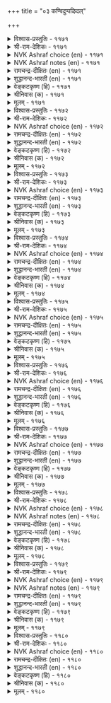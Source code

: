 +++
title = "०३ कण्विदुप्पऴिदल्"

+++

<details><summary>विश्वास-प्रस्तुतिः - ११७१</summary>

कण्दाम् कलुऴ्व तॆवऩ्कॊलो तण्डानोय्  
ताम्गाट्ट याम्गण् डदु। ११७१  
</details>

<details><summary>श्री-राम-देशिकः - ११७१</summary>

त्वमेव प्रथमं नेत्र! मह्मं प्रियमदशेयः ।  
कामाधिर्ववृधे तेन कम्मात् त्वं रुदसि वृथा ॥ ११७१॥
</details>

<details><summary>NVK Ashraf choice (en) - ११७१</summary>

११७१  
Why the same eyes that showed him to me  
And caused this fever, now cry in anguish?  
(N.V.K. Ashraf)  
</details>

<details><summary>NVK Ashraf notes (en) - ११७१</summary>

११७१. An interesting alternate translation, but not close to the original: “My eyes only showed him and filled me with passion. Why now filled with tears?” * - (K. Krishnaswamy & Vijaya Ramkumar)
</details>

<details><summary>रामचन्द्र-दीक्षितः (en) - ११७१</summary>

1171 kaṇtām kaluḻvatu evaṉkolō taṇṭānōy  
tāmkāṭṭa yāṅkaṇ ṭatu.

1171\. Did you not show him to me and push me into the incurable sickness of love? Then why do you weep now to sft him, the cause of all your woe?  
</details>

<details><summary>शुद्धानन्द-भारती (en) - ११७१</summary>

1\. கண்தாம் கலுழ்வ தெவன்கொலோ தண்டாநோய்  
தாம்காட்ட யாம் கண்டது.  
The eye pointed him to me; why then  
They weep with malady and pine?        1171  
</details>

<details><summary>वेङ्कटकृष्ण (हि) - ११७१</summary>

1171
अब राते हैं क्यों नयन, स्वयं दिखा आराध्य ।  
मुझे हुआ यह रोग है, जो बन गया असाध्य ॥
</details>

<details><summary>श्रीनिवास (क) - ११७१</summary>

1171. कण्णुगळु (अवनन्नु) ननगॆ तोरिसिदुदरिन्द ई तीरद कामवेदनॆयु बॆळॆयितु; ननगॆ (अवनन्नु) तोरिसिद आ कण्णुगळे ईग अळुवुदेकॆ?

</details>

<details><summary>मूलम् - ११७१</summary>

कण्दाम् कलुऴ्व तॆवऩ्कॊलो तण्डानोय्  
ताम्गाट्ट याम्गण् डदु। ११७१  
</details>

<details><summary>विश्वास-प्रस्तुतिः - ११७२</summary>

तॆरिन्दुणरा नोक्किय उण्गण् परिन्दुणराप्  
पैदल् उऴप्पदु ऎवऩ्? ११७२  
</details>

<details><summary>श्री-राम-देशिकः - ११७२</summary>

अविचार्य पुरा दृष्ट्वा प्रियं प्रीतिपुरस्सरम् ।  
अद्याज्ञानात् कुतो नेत्रे खिद्येते प्रीतिसंयुते ॥ ११७२॥
</details>

<details><summary>NVK Ashraf choice (en) - ११७२</summary>

११७२  
Why do these eyes, once thoughtlessly looked at him,  
Now not repent but grieve?  
(P.S. Sundaram), (N.V.K. Ashraf)  
</details>

<details><summary>रामचन्द्र-दीक्षितः (en) - ११७२</summary>

1172 terintuṇarā nōkkiya uṇkaṇ parintuṇarāp  
paital uḻappatu evaṉ.

1172\. Oh Eyes! Having thoughtlessly feasted upon the lover, how can you now grieve for your own folly?  
</details>

<details><summary>शुद्धानन्द-भारती (en) - ११७२</summary>

2\. தெரிந்துணரா நோக்கிய உண்கண் பரிந்துணராப்  
பைதல் உழப்பது எவன்.  
Why should these dyed eyes grieve now sans  
Regrets for their thoughtless glance?        1172  
</details>

<details><summary>वेङ्कटकृष्ण (हि) - ११७२</summary>

1172
सोचे समझे बिन नयन, प्रिय को उस दिन देख ।  
अब क्यों होते हैं व्यक्ति, रखते कुछ न विवेक ॥
</details>

<details><summary>श्रीनिवास (क) - ११७२</summary>

1172. मुन्दागुवुदन्नु आलोचनॆ माडदॆ (अवनन्नु) नोडि प्रेम परवशवाद ई कण्णुगळु ईग प्रेमशून्यवागि सहनॆयळिदु दुःखवन्नु अनुभविसुवुदु एकॆ?

</details>

<details><summary>मूलम् - ११७२</summary>

तॆरिन्दुणरा नोक्किय उण्गण् परिन्दुणराप्  
पैदल् उऴप्पदु ऎवऩ्? ११७२  
</details>

<details><summary>विश्वास-प्रस्तुतिः - ११७३</summary>

कदुमॆऩत् तानोक्कित् तामे कलुऴुम्  
इदुनगत् तक्क तुडैत्तु। ११७३  
</details>

<details><summary>श्री-राम-देशिकः - ११७३</summary>

नेत्रे पूर्व स्वयं गत्वा तं नायकमपश्यताम् ।  
रुदतः स्वयमद्यात्र, परीहासपदं हि तत् ॥ ११७३॥
</details>

<details><summary>NVK Ashraf choice (en) - ११७३</summary>

११७३  
Funny the very same eyes that once  
Eagerly looked at him are now in tears!  
(N.V.K. Ashraf)  
</details>

<details><summary>रामचन्द्र-दीक्षितः (en) - ११७३</summary>

1173 katumeṉat tāmnōkkit tāmē kaluḻum  
itunakat takkatu uṭaittu.

1173\. Those eyes once leapt to see the lover; now they weep by themselves. Is it not laughable?  
</details>

<details><summary>शुद्धानन्द-भारती (en) - ११७३</summary>

3\. கதுமெனத் தாம்நோக்கித் தாமே கலுழும்  
இதுநகத் தக்கது உடைத்து.  
Eyes darted eager glance that day  
It's funny that they weep today.        1173  
</details>

<details><summary>वेङ्कटकृष्ण (हि) - ११७३</summary>

1173
नयनों ने देखा स्वयं, आतुरता के साथ ।  
अब जो रोते हैं स्वयं, है हास्यास्पद बात ॥
</details>

<details><summary>श्रीनिवास (क) - ११७३</summary>

1173. अन्दु नल्लनन्नु तावे बयकॆयिन्द मुन्दागि नोडिद ई कण्णुगळु इन्दु कण्णीरु सुरिसुत्तिवॆ; इदु नगॆपाटलल्लवॆ?

</details>

<details><summary>मूलम् - ११७३</summary>

कदुमॆऩत् तानोक्कित् तामे कलुऴुम्  
इदुनगत् तक्क तुडैत्तु। ११७३  
</details>

<details><summary>विश्वास-प्रस्तुतिः - ११७४</summary>

पॆयलाऱ्ऱा नीरुलन्द उण्गण् उयलाऱ्ऱा  
उय्विल्नोय् ऎऩ्कण् निऱुत्तु। ११७४  
</details>

<details><summary>श्री-राम-देशिकः - ११७४</summary>

अनिवार्य कामरोगं शाश्वतं मम चक्षुषी ।  
मह्मं दत्त्वा क्रन्दितुं ते ह्यशक्ते नीरवर्जिते ॥ ११७४॥
</details>

<details><summary>NVK Ashraf choice (en) - ११७४</summary>

११७४  
Having driven me to this incurable fever,  
My eyes have dried up, drained of all tears. *  
(K.R. Srinivasa Iyengar)  
</details>

<details><summary>रामचन्द्र-दीक्षितः (en) - ११७४</summary>

1174 peyalāṟṟā nīrulanta uṇkaṇ uyalāṟṟā  
uyvilnōy eṉkaṇ niṟuttu.

1174\. Plunging me into an inevitable and incurable disease, these eyes of mine pour out their tears and run dry.  
</details>

<details><summary>शुद्धानन्द-भारती (en) - ११७४</summary>

4\. பெயலாற்றா நீருலந்த உண்கண் உயலாற்றா  
உய்வில்நோய் என்கண் நிறுத்து.  
These eyes left me to endless grief  
Crying adry without relief.        1174  
</details>

<details><summary>वेङ्कटकृष्ण (हि) - ११७४</summary>

1174
मुझमें रुज उत्पन्न कर, असाध्य औ’ अनिवार्य ।  
सूख गये, ना कर सके, दृग रोने का कार्य ॥
</details>

<details><summary>श्रीनिवास (क) - ११७४</summary>

1174. ई नन्न काडिगॆ कण्णुगळु तप्पिसिकॊळ्ळलु मार्गविल्लद, तीरद काम वेदनॆगॆ नन्नन्नु गुरिमाडि, ईग कण्णीरु सुरिसलारदॆ ऒणगि बरडागिवॆ.

</details>

<details><summary>मूलम् - ११७४</summary>

पॆयलाऱ्ऱा नीरुलन्द उण्गण् उयलाऱ्ऱा  
उय्विल्नोय् ऎऩ्कण् निऱुत्तु। ११७४  
</details>

<details><summary>विश्वास-प्रस्तुतिः - ११७५</summary>

पडलाऱ्ऱा पैदल् उऴक्कुम् कडलाऱ्ऱाक्  
कामनोय् सॆय्दऎऩ् कण्। ११७५  
</details>

<details><summary>श्री-राम-देशिकः - ११७५</summary>

मन्नेत्रे ये पुरा कामरोगं सागरसन्निभम् ।  
अयच्छतामिदानीं ते खिद्येते निद्रया विना ॥ ११७५॥
</details>

<details><summary>NVK Ashraf choice (en) - ११७५</summary>

११७५  
My eyes plunged me in a raging sea of love  
And for this must suffer sleepless pain. *  
(P.S. Sundaram)  
</details>

<details><summary>रामचन्द्र-दीक्षितः (en) - ११७५</summary>

1175 paṭalāṟṟā paital uḻakkum kaṭalāṟṟāk  
kāmanōy ceytaeṉ kaṇ.

1175\. My eyes that caused a disease of love vaster than the sea itself, do not now close themselves in sleep; they languish in grief.  
</details>

<details><summary>शुद्धानन्द-भारती (en) - ११७५</summary>

5\. படலாற்றா பைதல் உழக்கும் கடலாற்றாக்  
காமநோய் செய்தஎன் கண்.  
My eyes causing lust more than sea  
Suffer that torture sleeplessly.        1175  
</details>

<details><summary>वेङ्कटकृष्ण (हि) - ११७५</summary>

1175
काम-रोग उत्पन्न कर, सागर से विस्तार ।  
नींद न पा मेरे नयन, सहते दुःख अपार ॥
</details>

<details><summary>श्रीनिवास (क) - ११७५</summary>

1175. कडलन्नू मिक्किद काम वेदनॆयन्नु तन्दॊड्डिद नन्न कण्णुगळु इन्दु निद्रिसलारदॆ दुःखदिन्द क्लेशपडुत्तिवॆ.

</details>

<details><summary>मूलम् - ११७५</summary>

पडलाऱ्ऱा पैदल् उऴक्कुम् कडलाऱ्ऱाक्  
कामनोय् सॆय्दऎऩ् कण्। ११७५  
</details>

<details><summary>विश्वास-प्रस्तुतिः - ११७६</summary>

ओऒ इऩिदे ऎमक्किन्नोय् सॆय्दगण्  
ताअम् इदऱ्पट् टदु। ११७६  
</details>

<details><summary>श्री-राम-देशिकः - ११७६</summary>

कामरोगप्रदाभ्यां मे नयनाभ्यां यदद्य तु ।  
तुल्पोऽनुभूयते खेदः तत्तस्य खलु युज्यते ॥ ११७६॥
</details>

<details><summary>NVK Ashraf choice (en) - ११७६</summary>

११७६  
How nice! The eyes that caused this torment  
Are themselves tormented. *  
(P.S. Sundaram)  
</details>

<details><summary>रामचन्द्र-दीक्षितः (en) - ११७६</summary>

1176 ōo iṉitē emakkuinnōy ceytakaṇ  
tāam itaṉpaṭ ṭatu.

1176\. The very eyes that have caused me all those woes languish in sorrow by themselves. This is indeed just!  
</details>

<details><summary>शुद्धानन्द-भारती (en) - ११७६</summary>

6\. ஓஒ இனிதே எமக்கிந்நோய் செய்தகண்  
தாஅம் இதற்பட் டது.  
Lo! eyes that wrought this love-sickness  
Are victims of the same themselves.        1176  
</details>

<details><summary>वेङ्कटकृष्ण (हि) - ११७६</summary>

1176
ओहो यह अति सुखद है, मुझको दुख में डाल ।  
अब ये दृग सहते स्वयं, यह दुख, हो बेहाल ॥
</details>

<details><summary>श्रीनिवास (क) - ११७६</summary>

1176. ननगॆ ई काम वेदनॆयन्नुण्टु माडिद कण्णुगळु तावे आ अवस्थॆयल्लि पाडु पडुत्तिरुवुदु ननगॆ बहळ सन्तोषवन्नुण्टु माडिदॆ हाय्!

</details>

<details><summary>मूलम् - ११७६</summary>

ओऒ इऩिदे ऎमक्किन्नोय् सॆय्दगण्  
ताअम् इदऱ्पट् टदु। ११७६  
</details>

<details><summary>विश्वास-प्रस्तुतिः - ११७७</summary>

उऴन्दुऴन् दुळ्नीर् अऱुग विऴैन्दिऴैन्दु  
वेण्डि अवर्क्कण्ड कण्। ११७७  
</details>

<details><summary>श्री-राम-देशिकः - ११७७</summary>

प्रेम्णा सहर्ष ये नेत्रे प्रियं पूर्वमपश्यताम् ।  
निर्निद्रे तेऽद्य खेदेन स्यातामश्रुविवर्जिते ॥ ११७७॥
</details>

<details><summary>NVK Ashraf choice (en) - ११७७</summary>

११७७  
Let tears dry up pining and pining in the eyes  
That eyed him longing and longing.  
( Shuddhananda Bharatiar)  
</details>

<details><summary>रामचन्द्र-दीक्षितः (en) - ११७७</summary>

1177 uḻantuuḻantu uḷnīr aṟuka viḻaintuiḻaintu  
vēṇṭi avarkaṇṭa kaṇ.

1177\. These eyes hungered, wept, and repeatedly sent their glances to him. May they grieve and dry up all their stock of tears!  
</details>

<details><summary>शुद्धानन्द-भारती (en) - ११७७</summary>

7\. உழந்துழந்து உள்நீர் அறுக விழைந்திழைந்து  
வேண்டி யவர்க்கண்ட கண்.  
Let tears dry up pining pining  
In eyes that eyed him longing longing.        1177  
</details>

<details><summary>वेङ्कटकृष्ण (हि) - ११७७</summary>

1177
दिल पसीज, थे देखते, सदा उन्हें दृग सक्त ।  
सूख जाय दृग-स्रोत अब, सह सह पीड़ा सख्त ॥
</details>

<details><summary>श्रीनिवास (क) - ११७७</summary>

1177. अन्दु मन नलिदु, मृदुवागि बयकॆयिन्द अवरन्नु ऒन्दे समनॆ कण्डु तणिद कण्णुगळल्लि, इन्दु, अत्तु अत्तु ऒळगॆ तुम्बिरुव नीरॆल्ल इङ्गिहोगलि.

</details>

<details><summary>मूलम् - ११७७</summary>

उऴन्दुऴन् दुळ्नीर् अऱुग विऴैन्दिऴैन्दु  
वेण्डि अवर्क्कण्ड कण्। ११७७  
</details>

<details><summary>विश्वास-प्रस्तुतिः - ११७८</summary>

पेणादु पॆट्टार् उळर्मऩ्ऩो मऱ्ऱवर्क्  
काणादु अमैविल कण्। ११७८  
</details>

<details><summary>श्री-राम-देशिकः - ११७८</summary>

हार्द प्रेम विना वाक्यमात्रात् प्रेमदर्शकः ।  
अस्ति कश्रिददृष्ट्वा तं न नेत्रे शान्तिमापतुः ॥ ११७८॥
</details>

<details><summary>NVK Ashraf choice (en) - ११७८</summary>

११७८  
He made love with words, not with heart.  
Yet my eyes pine, seeing him not. *  
( Shuddhananda Bharatiar), (P.S. Sundaram)  
</details>

<details><summary>NVK Ashraf notes (en) - ११७८</summary>

११७८. Compare with १२८३. Five of the seven seers (metrical feet) between these two couplets are same! “Let him neglect me and do what he will. My eyes will not rest till they see him”
</details>

<details><summary>रामचन्द्र-दीक्षितः (en) - ११७८</summary>

1178 pēṇātu peṭṭār uḷarmaṉṉō maṟṟavark  
kāṇātu amaivila kaṇ.

1178\. She says to her companion: ‘Did you not say that he who loves with words gets the wearing. Unless I see him straight before me, my eyelids do not close in sleep.’  
</details>

<details><summary>शुद्धानन्द-भारती (en) - ११७८</summary>

8\. பேணாது பெட்டார் உளர்மன்னோ மற்றவர்க்  
காணாது அமைவில கண்.  
Ther's he whose lips loved, not his heart  
Yet my eyes pine seeing him not.        1178  
</details>

<details><summary>वेङ्कटकृष्ण (हि) - ११७८</summary>

1178
वचन मात्र से प्रेम कर, दिल से किया न प्रेम ।  
उस जन को देखे बिना, नेत्रों को नहिं क्षेम ॥
</details>

<details><summary>श्रीनिवास (क) - ११७८</summary>

1178. हृदयपूर्वकवागि प्रीतिसदॆ, बरिय तोरिकॆगॆ प्रीतिसिदवरु ऒब्बरिद्दारॆ; अवरन्नु काणदॆ नन्न ई कण्णूगळु अतृप्तवागिवॆ.

</details>

<details><summary>मूलम् - ११७८</summary>

पेणादु पॆट्टार् उळर्मऩ्ऩो मऱ्ऱवर्क्  
काणादु अमैविल कण्। ११७८  
</details>

<details><summary>विश्वास-प्रस्तुतिः - ११७९</summary>

वाराक्काल् तुञ्जा वरिऩ्तुञ्जा आयिडै  
आरञर् उऱ्ऱऩ कण्। ११७९  
</details>

<details><summary>श्री-राम-देशिकः - ११७९</summary>

आगते नायके तद्वत्, अप्राप्तेऽपि च नायके ।  
नायाति निद्रा तस्मान्मे विषण्णे नयने भृशम् ॥ ११७९॥
</details>

<details><summary>NVK Ashraf choice (en) - ११७९</summary>

११७९  
Sleepless when he is not here, sleepless when he is,  
Either way my eyes never rest.  
(P.S. Sundaram)  
</details>

<details><summary>NVK Ashraf notes (en) - ११७९</summary>

११७९. Compare with १२९५ for style and word play. “Anxious of not getting and of losing when got, either way my heart is always anxious” - (N.V.K. Ashraf), (P.S. Sundaram)
</details>

<details><summary>रामचन्द्र-दीक्षितः (en) - ११७९</summary>

1179 vārākkāl tuñcā variṉtuñcā āyiṭai  
ārañar uṟṟaṉa kaṇ.

1179\. When he is away, my eyes are restless. When he comes, they are sleepless. Lost between these extremities my eyes endure untold suffering.  
</details>

<details><summary>शुद्धानन्द-भारती (en) - ११७९</summary>

9\. வாராக்கால் துஞ்சா வரின்துஞ்சா ஆயிடை  
ஆரஞர் உற்றன கண்.  
He comes; no sleep; he goes; no sleep  
This is the fate of eyes that weep.        1179  
</details>

<details><summary>वेङ्कटकृष्ण (हि) - ११७९</summary>

1179
ना आवें तो नींद नहिं, आवें, नींद न आय ।  
दोनों हालों में नयन, सहते हैं अति हाय ॥
</details>

<details><summary>श्रीनिवास (क) - ११७९</summary>

1179. नन्न नल्लनु बारदिरुवाग निरीक्षॆयल्लि निद्रिसवु; बन्दागलू अगलुवरॆम्ब भीतियल्लि निद्रिसवु; इब्बगॆयल्लू, मिगिलाद दुःखदिन्द नन्न कण्णुगळु तप्पवागिवॆ.

</details>

<details><summary>मूलम् - ११७९</summary>

वाराक्काल् तुञ्जा वरिऩ्तुञ्जा आयिडै  
आरञर् उऱ्ऱऩ कण्। ११७९  
</details>

<details><summary>विश्वास-प्रस्तुतिः - ११८०</summary>

मऱैबॆऱल् ऊरार्क्कु अरिदऩ्ऱाल् ऎम्बोल्  
अऱैबऱै कण्णार् अगत्तु। ११८०  
</details>

<details><summary>श्री-राम-देशिकः - ११८०</summary>

गुह्यप्रकाशपटहतुल्यनेत्रयुता वयम् ।  
अतोऽस्मन्नयने दृष्ट्वा रहस्यं जनाः ॥ ११८०॥
</details>

<details><summary>NVK Ashraf choice (en) - ११८०</summary>

११८०  
With eyes that drum up and declare my grief,  
It is hard to conceal secrets from these folks! *  
(J. Narayanaswamy)  
</details>

<details><summary>रामचन्द्र-दीक्षितः (en) - ११८०</summary>

1180 maṟaipeṟal ūrārkku aritaṉṟāl empōl  
aṟaipaṟai kaṇṇār akattu.

1180\. It is certainly not hard for the villagers to read my secret love. My tell-tale eyes proclaim it to the world.  
</details>

<details><summary>शुद्धानन्द-भारती (en) - ११८०</summary>

10\. மறைபெறல் ஊரார்க்கு அரிதன்றால் எம்போல்  
அறைபறை கண்ணா ரகத்து.  
Like drum beats eyes declare my heart;  
From people who could hide his secret?        1180  
</details>

<details><summary>वेङ्कटकृष्ण (हि) - ११८०</summary>

1180
मेरे सम जिनके नयन, पिटते ढोल समान ।  
उससे पुरजन को नहीं, कठिन भेद का ज्ञान ॥
</details>

<details><summary>श्रीनिवास (क) - ११८०</summary>

1180. ध्वनिगैव नगारियन्तॆ मनस्सिन वेदनॆयन्नु सारुत्तिरुव कण्णुगळिरुवाग, नम्म प्रणय रहस्यवन्नु ऊरवरिगॆ अरितुकॊळ्ळुवुदु कष्टवेनल्ल!
</details>

<details><summary>मूलम् - ११८०</summary>

मऱैबॆऱल् ऊरार्क्कु अरिदऩ्ऱाल् ऎम्बोल्  
अऱैबऱै कण्णार् अगत्तु। ११८०  
</details>

